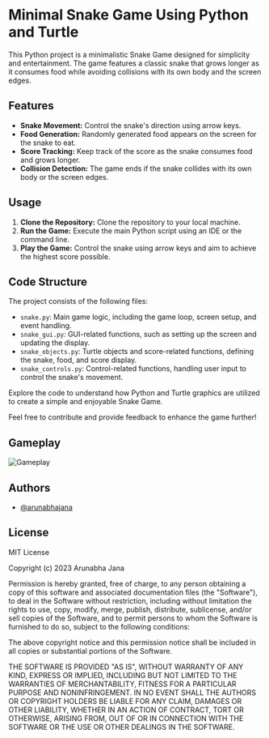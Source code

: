 # Minimal Snake Game Using Python and Turtle

This Python project is a minimalistic Snake Game designed for simplicity and entertainment. The game features a classic snake that grows longer as it consumes food while avoiding collisions with its own body and the screen edges.

## Features
- **Snake Movement:** Control the snake's direction using arrow keys.
- **Food Generation:** Randomly generated food appears on the screen for the snake to eat.
- **Score Tracking:** Keep track of the score as the snake consumes food and grows longer.
- **Collision Detection:** The game ends if the snake collides with its own body or the screen edges.

## Usage
1. **Clone the Repository:** Clone the repository to your local machine.
2. **Run the Game:** Execute the main Python script using an IDE or the command line.
3. **Play the Game:** Control the snake using arrow keys and aim to achieve the highest score possible.

## Code Structure
The project consists of the following files:
- `snake.py`: Main game logic, including the game loop, screen setup, and event handling.
- `snake_gui.py`: GUI-related functions, such as setting up the screen and updating the display.
- `snake_objects.py`: Turtle objects and score-related functions, defining the snake, food, and score display.
- `snake_controls.py`: Control-related functions, handling user input to control the snake's movement.

Explore the code to understand how Python and Turtle graphics are utilized to create a simple and enjoyable Snake Game.

Feel free to contribute and provide feedback to enhance the game further!

## Gameplay

![Gameplay](https://i.imgur.com/tl4N2iT.png)


## Authors

- [@arunabhajana](https://github.com/arunabhajana)


## License

MIT License

Copyright (c) 2023 Arunabha Jana

Permission is hereby granted, free of charge, to any person obtaining a copy
of this software and associated documentation files (the "Software"), to deal
in the Software without restriction, including without limitation the rights
to use, copy, modify, merge, publish, distribute, sublicense, and/or sell
copies of the Software, and to permit persons to whom the Software is
furnished to do so, subject to the following conditions:

The above copyright notice and this permission notice shall be included in all
copies or substantial portions of the Software.

THE SOFTWARE IS PROVIDED "AS IS", WITHOUT WARRANTY OF ANY KIND, EXPRESS OR
IMPLIED, INCLUDING BUT NOT LIMITED TO THE WARRANTIES OF MERCHANTABILITY,
FITNESS FOR A PARTICULAR PURPOSE AND NONINFRINGEMENT. IN NO EVENT SHALL THE
AUTHORS OR COPYRIGHT HOLDERS BE LIABLE FOR ANY CLAIM, DAMAGES OR OTHER
LIABILITY, WHETHER IN AN ACTION OF CONTRACT, TORT OR OTHERWISE, ARISING FROM,
OUT OF OR IN CONNECTION WITH THE SOFTWARE OR THE USE OR OTHER DEALINGS IN THE
SOFTWARE.

